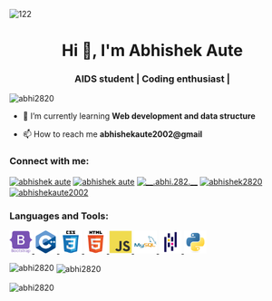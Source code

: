   ![122](https://user-images.githubusercontent.com/103364544/182074632-eb952687-3617-499c-bb07-3c5d6951f556.gif)

<h1 align="center">Hi 👋, I'm Abhishek Aute</h1>
<h3 align="center">AIDS student | Coding enthusiast |</h3>

<p align="left"> <img src="https://komarev.com/ghpvc/?username=abhi2820&label=Profile%20views&color=0e75b6&style=flat" alt="abhi2820" /> </p>

- 🌱 I’m currently learning **Web development and data structure**

- 📫 How to reach me **abhishekaute2002@gmail**

<h3 align="left">Connect with me:</h3>
<p align="left">
<a href="https://linkedin.com/in/abhishek aute" target="blank"><img align="center" src="https://raw.githubusercontent.com/rahuldkjain/github-profile-readme-generator/master/src/images/icons/Social/linked-in-alt.svg" alt="abhishek aute" height="30" width="40" /></a>
<a href="https://fb.com/abhishek aute" target="blank"><img align="center" src="https://raw.githubusercontent.com/rahuldkjain/github-profile-readme-generator/master/src/images/icons/Social/facebook.svg" alt="abhishek aute" height="30" width="40" /></a>
<a href="https://instagram.com/__.abhi.282.__" target="blank"><img align="center" src="https://raw.githubusercontent.com/rahuldkjain/github-profile-readme-generator/master/src/images/icons/Social/instagram.svg" alt="__.abhi.282.__" height="30" width="40" /></a>
<a href="https://www.codechef.com/users/abhishek2820" target="blank"><img align="center" src="https://cdn.jsdelivr.net/npm/simple-icons@3.1.0/icons/codechef.svg" alt="abhishek2820" height="30" width="40" /></a>
<a href="https://www.hackerrank.com/abhishekaute2002" target="blank"><img align="center" src="https://raw.githubusercontent.com/rahuldkjain/github-profile-readme-generator/master/src/images/icons/Social/hackerrank.svg" alt="abhishekaute2002" height="30" width="40" /></a>
</p>

<h3 align="left">Languages and Tools:</h3>
<p align="left"> <a href="https://getbootstrap.com" target="_blank" rel="noreferrer"> <img src="https://raw.githubusercontent.com/devicons/devicon/master/icons/bootstrap/bootstrap-plain-wordmark.svg" alt="bootstrap" width="40" height="40"/> </a> <a href="https://www.w3schools.com/cpp/" target="_blank" rel="noreferrer"> <img src="https://raw.githubusercontent.com/devicons/devicon/master/icons/cplusplus/cplusplus-original.svg" alt="cplusplus" width="40" height="40"/> </a> <a href="https://www.w3schools.com/css/" target="_blank" rel="noreferrer"> <img src="https://raw.githubusercontent.com/devicons/devicon/master/icons/css3/css3-original-wordmark.svg" alt="css3" width="40" height="40"/> </a> <a href="https://www.w3.org/html/" target="_blank" rel="noreferrer"> <img src="https://raw.githubusercontent.com/devicons/devicon/master/icons/html5/html5-original-wordmark.svg" alt="html5" width="40" height="40"/> </a> <a href="https://developer.mozilla.org/en-US/docs/Web/JavaScript" target="_blank" rel="noreferrer"> <img src="https://raw.githubusercontent.com/devicons/devicon/master/icons/javascript/javascript-original.svg" alt="javascript" width="40" height="40"/> </a> <a href="https://www.mysql.com/" target="_blank" rel="noreferrer"> <img src="https://raw.githubusercontent.com/devicons/devicon/master/icons/mysql/mysql-original-wordmark.svg" alt="mysql" width="40" height="40"/> </a> <a href="https://pandas.pydata.org/" target="_blank" rel="noreferrer"> <img src="https://raw.githubusercontent.com/devicons/devicon/2ae2a900d2f041da66e950e4d48052658d850630/icons/pandas/pandas-original.svg" alt="pandas" width="40" height="40"/> </a> <a href="https://www.python.org" target="_blank" rel="noreferrer"> <img src="https://raw.githubusercontent.com/devicons/devicon/master/icons/python/python-original.svg" alt="python" width="40" height="40"/> </a> </p>

<p><img align="left" src="https://github-readme-stats.vercel.app/api/top-langs?username=abhi2820&show_icons=true&locale=en&layout=compact" alt="abhi2820" /></p>

<p>&nbsp;<img align="center" src="https://github-readme-stats.vercel.app/api?username=abhi2820&show_icons=true&locale=en" alt="abhi2820" /></p>

<p><img align="center" src="https://github-readme-streak-stats.herokuapp.com/?user=abhi2820&" alt="abhi2820" /></p>






